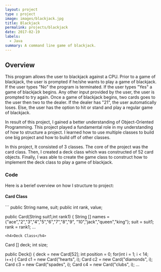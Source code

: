 ```yaml
---
layout: project
type : project
image: images/blackjack.jpg
title: Blackjack
permalink: projects/blackjack
date: 2017-02-19
labels:
  - Java
summary: A command line game of blackjack.
---
```

<h2>Overview</h2>
This program allows the user to blackjack against a CPU. Prior to a game of blackjack, the user is prompted if he/she wants to play a game of blackjack. If the user types "No" the program is terminated. If the user types "Yes" a game of blackjack begins. Any other input provided by the user, the user is prompted to try again. Once a game of blackjack begins, two cards goes to the user then two to the dealer. If the dealer has "21", the user automatically loses. Else, the user has the option to hit or stand and play a regular game of blackjack.

In result of this project, I gained a better understanding of Object-Oriented Programming. This project played a fundamental role in my understanding of how to structure a project. I learned how to use multiple classes to build one big project and how to build off of other classes.

In this project, It consisted of 3 classes. The core of the project was the card class. Then, I created a deck class which was constructed of 52 card objects. Finally, I was able to create the game class to construct how to implement the deck class to play a game of blackjack.

<h3>Code</h3>
Here is a berief overview on how I structure to project:
<h4>Card Class</h4>
```
public String name, suit;
public int rank, value;

public Card(String suit1,int rank1) {
	String [] names = {"ace","2","3","4","5","6","7","8","9",
			"10","jack","queen","king"};
	suit = suit1;
	rank = rank1;
	...
```
<h4>Deck Class</h4>
```
Card [] deck;
int size;

public Deck() {
	deck = new Card[52];
	int position = 0;
	for(int i = 1; i < 14; i++) {
		Card c1 = new Card("hearts", i);
		Card c2 = new Card("diamonds", i);
		Card c3 = new Card("spades", i);
		Card c4 = new Card("clubs", i);
		...
```

